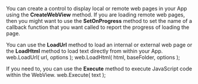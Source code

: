 You can create a control to display local or remote web pages in your App using the **CreateWebView** method.
If you are loading remote web pages, then you might want to use the **SetOnProgress** method to set the name of a callback function that you want called to report the progress of loading the page.

You can use the **LoadUrl** method to load an internal or external web page or the **LoadHtml** method to load text directly from within your App.
<js>web.LoadUrl( url, options );</js>
<js> web.LoadHtml( html, baseFolder, options );</js>

If you need to, you can use the **Execute** method to execute JavaScript code within the WebView.
<js>web.Execute( text );</js>